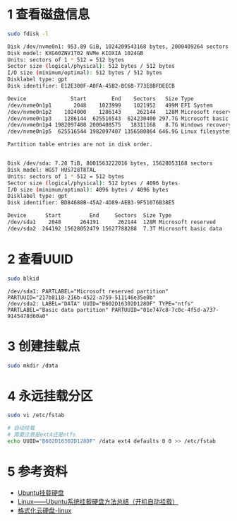 
# 1 查看磁盘信息
```bash
sudo fdisk -l
```


```bash
Disk /dev/nvme0n1: 953.89 GiB, 1024209543168 bytes, 2000409264 sectors
Disk model: KXG60ZNV1T02 NVMe KIOXIA 1024GB         
Units: sectors of 1 * 512 = 512 bytes
Sector size (logical/physical): 512 bytes / 512 bytes
I/O size (minimum/optimal): 512 bytes / 512 bytes
Disklabel type: gpt
Disk identifier: E12E300F-A0FA-45B2-BC6B-773E8BFDEECB

Device              Start        End    Sectors   Size Type
/dev/nvme0n1p1       2048    1023999    1021952   499M EFI System
/dev/nvme0n1p2    1024000    1286143     262144   128M Microsoft reserved
/dev/nvme0n1p3    1286144  625516543  624230400 297.7G Microsoft basic data
/dev/nvme0n1p4 1982097408 2000408575   18311168   8.7G Windows recovery environment
/dev/nvme0n1p5  625516544 1982097407 1356580864 646.9G Linux filesystem

Partition table entries are not in disk order.


Disk /dev/sda: 7.28 TiB, 8001563222016 bytes, 15628053168 sectors
Disk model: HGST HUS728T8TAL
Units: sectors of 1 * 512 = 512 bytes
Sector size (logical/physical): 512 bytes / 4096 bytes
I/O size (minimum/optimal): 4096 bytes / 4096 bytes
Disklabel type: gpt
Disk identifier: BD84688B-45A2-4D89-AEB3-9F51076B38E5

Device      Start         End     Sectors  Size Type
/dev/sda1    2048      264191      262144  128M Microsoft reserved
/dev/sda2  264192 15628052479 15627788288  7.3T Microsoft basic data
```


# 2 查看UUID
```bash
sudo blkid
```


```
/dev/sda1: PARTLABEL="Microsoft reserved partition" PARTUUID="217b8118-216b-4522-a759-511146e35e0b"
/dev/sda2: LABEL="DATA" UUID="B602D16302D128DF" TYPE="ntfs" PARTLABEL="Basic data partition" PARTUUID="01e747c8-7c0c-4f5d-a737-9145478d60a0"
```

# 3 创建挂载点
```bash
sudo mkdir /data
```

# 4 永远挂载分区
```bash
sudo vi /etc/fstab

# 自动挂载
# 需要注意是ext4还是ntfs
echo UUID="B602D16302D128DF" /data ext4 defaults 0 0 >> /etc/fstab
```

# 5 参考资料
* [Ubuntu挂载硬盘](https://blog.csdn.net/qq_37858386/article/details/109028537)
* [Linux——Ubuntu系统挂载硬盘方法总结（开机自动挂载）](https://cloud.tencent.com/developer/article/1746763)
* [格式化云硬盘-linux](https://docs.ucloud.cn/udisk/userguide/format/linux)



